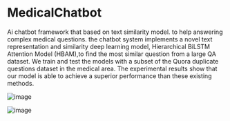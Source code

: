 # MedicalChatbot
  Ai chatbot framework that
  based on text similarity model. to help answering complex
  medical questions. the chatbot system implements a novel text
  representation and similarity deep learning model, Hierarchical
  BiLSTM Attention Model (HBAM),to find the most similar
  question from a large QA dataset. We train and test the models
  with a subset of the Quora duplicate questions dataset in the
  medical area. The experimental results show that our model
  is able to achieve a superior performance than these existing
  methods.
  
  ![image](https://user-images.githubusercontent.com/7030174/153766611-aa91f82f-cc91-4665-b460-b188db967e1a.png)
  
  ![image](https://user-images.githubusercontent.com/7030174/153766706-219bb9df-fcfe-4c6d-997f-4fb2a03de319.png)

